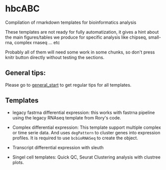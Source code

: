 # hbcABC

Compilation of rmarkdown templates for bioinformatics analysis

These templates are not ready for fully automatization,
it gives a hint about the main figures/tables we produce
for specific analysis like chipseq, small-rna, complex rnaseq ... etc

Probably all of them will need some work in some chunks, so don't 
press knitr button directly without testing the sections.

## General tips:

Please go to [general_start](docs/articles/general_start.html) to get regular tips for all templates.

## Templates

* legacy fastrna differential expression: this works with fastrna pipeline using the legacy RNAseq template from Rory's code.

* Complex differential expression: This template support multiple complex or
time serie data. And uses `degPattern` to cluster genes into expression
profiles. It is required to use `bcbioRNASeq` to create the object.

* Transcript differential expression with sleuth

* Singel cell templates: Quick QC, Seurat Clustering analysis with clustree plots.
